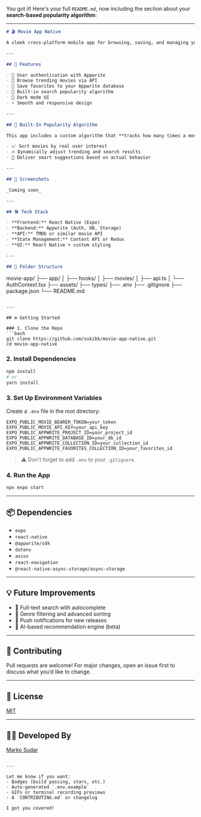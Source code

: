 You got it! Here's your full `README.md`, now including the section about your **search-based popularity algorithm**:

---

```markdown
# 🎬 Movie App Native

A sleek cross-platform mobile app for browsing, saving, and managing your favorite movies. Built using **React Native** and powered by **Appwrite** for backend services and secure authentication.

---

## 🚀 Features

- 🔐 User authentication with Appwrite
- 🎥 Browse trending movies via API
- 💾 Save favorites to your Appwrite database
- 🧠 Built-in search popularity algorithm
- 🌙 Dark mode UI
- ⚡ Smooth and responsive design

---

## 🧠 Built-In Popularity Algorithm

This app includes a custom algorithm that **tracks how many times a movie has been searched** and uses that data to:

- 📈 Sort movies by real user interest
- 🔥 Dynamically adjust trending and search results
- 🎯 Deliver smart suggestions based on actual behavior

---

## 📱 Screenshots

_Coming soon_

---

## 🛠️ Tech Stack

- **Frontend:** React Native (Expo)
- **Backend:** Appwrite (Auth, DB, Storage)
- **API:** TMDb or similar movie API
- **State Management:** Context API or Redux
- **UI:** React Native + custom styling

---

## 📂 Folder Structure
```

movie-app/
├── app/
│ ├── hooks/
│ ├── movies/
│ ├── api.ts
│ └── AuthContext.tsx
├── assets/
├── types/
├── .env
├── .gitignore
├── package.json
└── README.md

````

---

## ⚙️ Getting Started

### 1. Clone the Repo
```bash
git clone https://github.com/sukibk/movie-app-native.git
cd movie-app-native
````

### 2. Install Dependencies

```bash
npm install
# or
yarn install
```

### 3. Set Up Environment Variables

Create a `.env` file in the root directory:

```env
EXPO_PUBLIC_MOVIE_BEARER_TOKEN=your_token
EXPO_PUBLIC_MOVIE_API_KEY=your_api_key
EXPO_PUBLIC_APPWRITE_PROJECT_ID=your_project_id
EXPO_PUBLIC_APPWRITE_DATABASE_ID=your_db_id
EXPO_PUBLIC_APPWRITE_COLLECTION_ID=your_collection_id
EXPO_PUBLIC_APPWRITE_FAVORITES_COLLECTION_ID=your_favorites_id
```

> ⚠️ Don't forget to add `.env` to your `.gitignore`.

### 4. Run the App

```bash
npx expo start
```

---

## 📦 Dependencies

- `expo`
- `react-native`
- `@appwrite/sdk`
- `dotenv`
- `axios`
- `react-navigation`
- `@react-native-async-storage/async-storage`

---

## 💡 Future Improvements

- 🔎 Full-text search with autocomplete
- 📂 Genre filtering and advanced sorting
- 🔔 Push notifications for new releases
- 🧠 AI-based recommendation engine (beta)

---

## 🙌 Contributing

Pull requests are welcome! For major changes, open an issue first to discuss what you’d like to change.

---

## 📄 License

[MIT](LICENSE)

---

## 👩‍💻 Developed By

[Marko Sudar](https://github.com/sukibk)

```

---

Let me know if you want:
- Badges (build passing, stars, etc.)
- Auto-generated `.env.example`
- GIFs or terminal recording previews
- A `CONTRIBUTING.md` or changelog

I got you covered!
```
